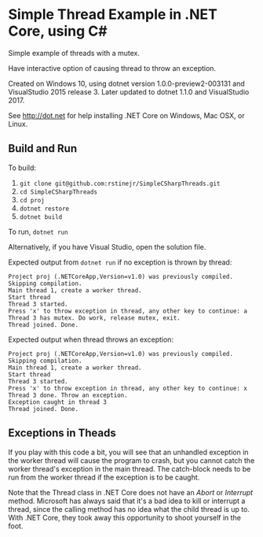 # Simple Thread Example in .NET Core, using C#

Simple example of threads with a mutex.

Have interactive option of causing thread to throw an exception.

Created on Windows 10, using dotnet version 1.0.0-preview2-003131 and
VisualStudio 2015 release 3. Later updated to dotnet 1.1.0 and VisualStudio 2017.

See http://dot.net for help installing .NET Core on Windows, Mac OSX, or Linux.

## Build and Run

To build:

1. `git clone git@github.com:rstinejr/SimpleCSharpThreads.git`
2. `cd SimpleCSharpThreads`
3. `cd proj`
4. `dotnet restore`
5. `dotnet build`

To run, `dotnet run`

Alternatively, if you have Visual Studio, open the solution file.

Expected output from `dotnet run` if no exception is thrown by thread:

```
Project proj (.NETCoreApp,Version=v1.0) was previously compiled. Skipping compilation.
Main thread 1, create a worker thread.
Start thread
Thread 3 started.
Press 'x' to throw exception in thread, any other key to continue: a
Thread 3 has mutex. Do work, release mutex, exit.
Thread joined. Done.
```

Expected output when thread throws an exception:

```
Project proj (.NETCoreApp,Version=v1.0) was previously compiled. Skipping compilation.
Main thread 1, create a worker thread.
Start thread
Thread 3 started.
Press 'x' to throw exception in thread, any other key to continue: x
Thread 3 done. Throw an exception.
Exception caught in thread 3
Thread joined. Done.
```

## Exceptions in Theads

If you play with this code a bit, you will see that an unhandled exception in the
worker thread will cause the program to crash, but you cannot catch the 
worker thread's exception in the main thread.  The catch-block needs to be 
run from the worker thread if the exception is to be caught.

Note that the Thread class in .NET Core does not have an *Abort* or *Interrupt*
method. Microsoft has always said that it's a bad idea to kill or interrupt 
a thread, since the calling method has no idea what the child thread is up to.
With .NET Core, they took away this opportunity to shoot yourself in the foot.
